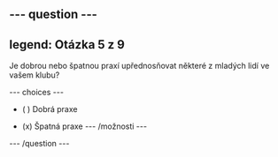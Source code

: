 --- question ---
---
legend: Otázka 5 z 9
---

Je dobrou nebo špatnou praxí upřednosňovat některé z mladých lidí ve vašem klubu?

--- choices ---
- ( ) Dobrá praxe

- (x) Špatná praxe --- /možnosti ---

--- /question ---
